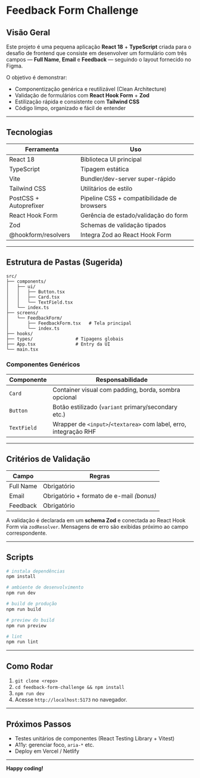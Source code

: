 # Feedback Form Challenge

## Visão Geral
Este projeto é uma pequena aplicação **React 18** + **TypeScript** criada para o desafio de frontend que consiste em desenvolver um formulário com três campos — **Full Name**, **Email** e **Feedback** — seguindo o layout fornecido no Figma.

O objetivo é demonstrar:
* Componentização genérica e reutilizável (Clean Architecture)
* Validação de formulários com **React Hook Form** + **Zod**
* Estilização rápida e consistente com **Tailwind CSS**
* Código limpo, organizado e fácil de entender

---

## Tecnologias
| Ferramenta | Uso |
|------------|-----|
| React 18   | Biblioteca UI principal |
| TypeScript | Tipagem estática |
| Vite       | Bundler/dev-server super-rápido |
| Tailwind CSS | Utilitários de estilo |
| PostCSS + Autoprefixer | Pipeline CSS + compatibilidade de browsers |
| React Hook Form | Gerência de estado/validação do form |
| Zod        | Schemas de validação tipados |
| @hookform/resolvers | Integra Zod ao React Hook Form |

---

## Estrutura de Pastas (Sugerida)
```
src/
├── components/
│   ├── ui/              
│   │   ├── Button.tsx
│   │   ├── Card.tsx
│   │   └── TextField.tsx
│   └── index.ts          
├── screens/
│   └── FeedbackForm/
│       ├── FeedbackForm.tsx   # Tela principal
│       └── index.ts
├── hooks/
├── types/                # Tipagens globais
├── App.tsx               # Entry da UI
└── main.tsx             
```

### Componentes Genéricos
| Componente | Responsabilidade |
|------------|------------------|
| `Card`     | Container visual com padding, borda, sombra opcional |
| `Button`   | Botão estilizado (`variant` primary/secondary etc.) |
| `TextField`| Wrapper de `<input>`/`<textarea>` com label, erro, integração RHF |

---

## Critérios de Validação
| Campo | Regras |
|-------|--------|
| Full Name | Obrigatório |
| Email | Obrigatório + formato de e-mail *(bonus)* |
| Feedback | Obrigatório |

A validação é declarada em um **schema Zod** e conectada ao React Hook Form via `zodResolver`. Mensagens de erro são exibidas próximo ao campo correspondente.

---

## Scripts
```bash
# instala dependências
npm install

# ambiente de desenvolvimento
npm run dev

# build de produção
npm run build

# preview do build
npm run preview

# lint
npm run lint
```

---

## Como Rodar
1. `git clone <repo>`
2. `cd feedback-form-challenge && npm install`
3. `npm run dev`
4. Acesse `http://localhost:5173` no navegador.

---

## Próximos Passos
* Testes unitários de componentes (React Testing Library + Vitest)
* A11y: gerenciar foco, `aria-*` etc.
* Deploy em Vercel / Netlify

---
**Happy coding!**

